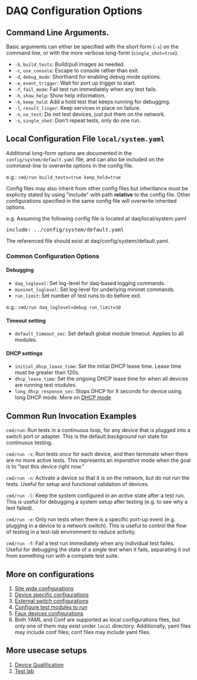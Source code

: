 # DAQ Configuration Options

## Command Line Arguments.

Basic arguments can either be specified with the short form (`-s`)
on the command line, or with the more verbose long-form (`single_shot=true`).

* `-b`, `build_tests`: Build/pull images as needed.
* `-c`, `use_console`: Escape to console rather than exit.
* `-d`, `debug_mode`: Shorthand for enabling debug mode options.
* `-e`, `event_trigger`: Wait for port up trigger to start.
* `-f`, `fail_mode`: Fail test run immediately when any test fails.
* `-h`, `show_help`: Show help information.
* `-k`, `keep_hold`: Add a hold test that keeps running for debugging.
* `-l`, `result_linger`: Keep services in place on failure.
* `-n`, `no_test`: Do not test devices, just put them on the network.
* `-s`, `single_shot`: Don't repeat tests, only do one run.

## Local Configuration File `local/system.yaml`

Additional long-form options are documented in the `config/system/default.yaml` file,
and can also be included on the command-line to overwrite options in the config file.

e.g.: `cmd/run build_tests=true keep_hold=true`

Config files may also inherit from other config files but inheritance must be explicity stated by using "include" with path <b>relative</b> to the config file. Other configurations specified in the same config file will overwrite inherited options. 

e.g. Assuming the following config file is located at daq/local/system.yaml
<pre>
include: ../config/system/default.yaml
</pre>
The referenced file should exist at daq/config/system/default.yaml. 


### Common Configuration Options
#### Debugging

* `daq_loglevel`: Set log-level for daq-based logging commands.
* `mininet_loglevel`: Set log-level for underlying mininet commands.
* `run_limit`: Set number of test runs to do before exit.

e.g.: `cmd/run daq_loglevel=debug run_limit=10`

#### Timeout setting

* `default_timeout_sec`: Set default global module timeout. Applies to all modules. 

#### DHCP settings

* `initial_dhcp_lease_time`: Set the initial DHCP lease time. Lease time must be greater than 120s. 
* `dhcp_lease_time`: Set the ongoing DHCP lease time for when all devices are running test modules.
* `long_dhcp_response_sec`: Stops DHCP for X seconds for device using long DHCP mode. More on [DHCP mode](site_path.md#configuration-parameters)

## Common Run Invocation Examples

`cmd/run`: Run tests in a continuous loop, for any device that is plugged
into a switch port or adapter. This is the default <em>background</em> run
state for continuous testing.

`cmd/run -s`: Run tests <em>once</em> for each device, and then terminate when
there are no more active tests. This represents an <em>imperative</em> mode
when the goal is to "test this device right now."

`cmd/run -n`: Activate a device so that it is on the network, but do not
run the tests. Useful for setup and functional validation of devices.

`cmd/run -l`: Keep the system configured in an <em>active</em> state after
a test run. This is useful for debugging a system setup after testing (e.g.
to see why a test failed).

`cmd/run -e`: Only run tests when there is a specific port-up event (e.g.
plugging in a device to a network switch). This is useful to control the flow
of testing in a test-lab environment to reduce activity.

`cmd/run -f`: Fail a test run immediately when any individual test failes.
Useful for debugging the state of a single test when it fails, separating it
out from something run with a complete test suite.

## More on configurations
1. [Site wide configurations](site_path.md)
1. [Device specific configurations](device_specs.md)
1. [External switch configurations](switcher.md)
1. [Configure test modules to run](add_test.md)
1. [Faux devices configurations](faux.md)
1. Both YAML and Conf are supported as local configurations files, but only one of them may exist under `local` directory. Additionally, yaml files may include conf files; conf files may include yaml files. 

## More usecase setups
1. [Device Qualification](qualification.md)
1. [Test lab](test_lab.md)